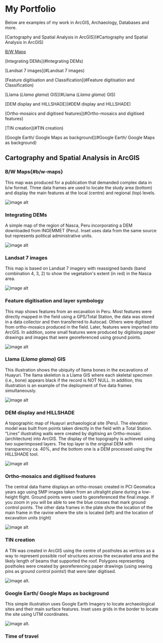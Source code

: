 # My Portfolio

Below are examples of my work in ArcGIS, Archaeology, Databases and more.

[Cartography and Spatial Analysis in ArcGIS](#Cartography and Spatial Analysis in ArcGIS)

[B/W Maps](#b/w-maps)

[Integrating DEMs](#Integrating DEMs)

[Landsat 7 images](#Landsat 7 images)

[Feature digitisation and Classification](#Feature digitisation and Classification)

[Llama (*Llama glama*) GIS](#Llama (*Llama glama*) GIS)

[DEM display and HILLSHADE](#DEM display and HILLSHADE)

[Ortho-mosaics and digitised features](#Ortho-mosaics and digitised features)

[TIN creation](#TIN creation)

[Google Earth/ Google Maps as background](#Google Earth/ Google Maps as background)






## Cartography and Spatial Analysis in ArcGIS
### B/W Maps{#b/w-maps} 
This map was produced for a publication that demanded complex data in b/w format. Three data frames are used to locate the study area (bottom) and display the main features at the local (centre) and regional (top) levels.

![image alt](images/Caravans_Fig1_w_arrow_mod2.jpg?raw=true)


### Integrating DEMs
A simple map of the region of Nasca, Peru incorporating a DEM downloaded from INGEMMET (Peru). Inset uses data from the same source but represents political administrative units.

![image alt](images/Ch2_TheDrainage_characteristics_mod.jpg?raw=true)


### Landsat 7 images
This map is based on Landsat 7 imagery with reassigned bands (band combination 4, 3, 2) to show the vegetation's extent (in red) in the Nasca area.

![image alt](images/Landsat8_2017_April_Nasca_location_mod.jpg?raw=true)


### Feature digitisation and layer symbology
This map shows features from an excavation in Peru. Most features were directly mapped in the field using a GPS/Total Station, the data was stored in a data collector and then transferred to Autocad. Others were digitised from ortho-mosaics produced in the field. Later, features were imported into ArcGIS. In addition, some small features were produced by digitising paper drawings and images that were georeferenced using ground points. 

![image alt](images/Ch4_Cluster4_Middle_Map12_mod.jpg?raw=true)

### Llama (*Llama glama*) GIS
This illustration shows the ubiquity of llama bones in the excavations of Huayuri. The llama skeleton is a Llama GIS where each skeletal specimen (i.e., bone) appears black if the record is NOT NULL. In addition, this illustration is an example of the deployment of five data frames simultaneously.
 
![image alt](images/LlamaGis_by_HH_mod.jpg?raw=true)
 

### DEM display and HILLSHADE
A topographic map of Huayuri archaeological site (Peru). The elevation model was built from points taken directly in the field with a Total Station. “Lines” illustrating walls were created by digitising an Ortho-mosaic (architecture) into ArcGIS. The display of the topography is achieved using two superimposed layers. The top layer is the original DEM with transparency ca. 40%, and the bottom one is a DEM processed using the HILLSHADE tool. 

![image alt](images/HUAY_ARCH_SURFACE_for_neighb11_mod.jpg?raw=true)
 
### Ortho-mosaics and digitised features
The central data frame displays an ortho-mosaic created in PCI Geomatica years ago using 5MP images taken from an ultralight plane during a low-height flight. Ground points were used to georeferenced the final image. If you zoom in you will be able to see the blue crosses that mark ground control points. The other data frames in the plate show the location of the main frame in the ravine where the site is located (left) and the location of excavation units (right)

![image alt](images/CompoundC03_ExcUnits_mod.jpg?raw=true)

### TIN creation
A TIN was created in ArcGIS using the centre  of postholes as vertices as a way to represent possible roof structures across the excavated area and the likely length of beams that supported the roof. Polygons representing postholes were created by georeferencing paper drawings (using sewing pins as ground control points!) that were later digitised.

![image alt](images/Ch5_Dist_Middle_Roof_PostholeSize_mod.jpg?raw=true).

### Google Earth/ Google Maps as background
This simple illustration uses Google Earth Imagery to locate archaeological sites and their main surface features. Inset uses grids in the border to locate the site using UTM coordinates.

![image alt](images/Ch3_Cahuachi_mod.jpg?raw=true).

### Time of travel
